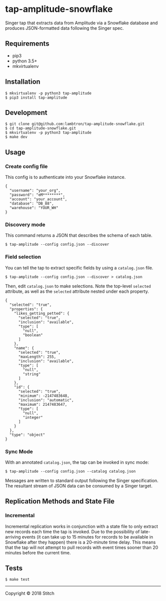 # tap-amplitude-snowflake

Singer tap that extracts data from Amplitude via a Snowflake database and produces JSON-formatted data following the Singer spec.

## Requirements

- pip3
- python 3.5+
- mkvirtualenv

## Installation

```
$ mkvirtualenv -p python3 tap-amplitude
$ pip3 install tap-amplitude
```

## Development

```
$ git clone git@github.com:lambtron/tap-amplitude-snowflake.git
$ cd tap-amplitude-snowflake.git
$ mkvirtualenv -p python3 tap-amplitude
$ make dev
```

## Usage

### Create config file

This config is to authenticate into your Snowflake instance.

```
{
  "username": "your_org",
  "password": "eM********",
  "account": "your_account",
  "database": "DB_88",
  "warehouse": "YOUR_WH"
}
```

### Discovery mode

This command returns a JSON that describes the schema of each table.

```
$ tap-amplitude --config config.json --discover
```

### Field selection

You can tell the tap to extract specific fields by using a `catalog.json` file.

```
$ tap-amplitude --config config.json --discover > catalog.json
```

Then, edit `catalog.json` to make selections. Note the top-level `selected` attribute, as well as the `selected` attribute nested under each property.

```
{
  "selected": "true",
  "properties": {
    "likes_getting_petted": {
      "selected": "true",
      "inclusion": "available",
      "type": [
        "null",
        "boolean"
      ]
    },
    "name": {
      "selected": "true",
      "maxLength": 255,
      "inclusion": "available",
      "type": [
        "null",
        "string"
      ]
    },
    "id": {
      "selected": "true",
      "minimum": -2147483648,
      "inclusion": "automatic",
      "maximum": 2147483647,
      "type": [
        "null",
        "integer"
      ]
    }
  },
  "type": "object"
}
```

### Sync Mode

With an annotated `catalog.json`, the tap can be invoked in sync mode:

```
$ tap-amplitude --config config.json --catalog catalog.json
```

Messages are written to standard output following the Singer specification. The resultant stream of JSON data can be consumed by a Singer target.


## Replication Methods and State File

### Incremental

Incremental replication works in conjunction with a state file to only extract new records each time the tap is invoked. Due to the possibility of late-arriving events (it can take up to 15 minutes for records to be available in Snowflake after they happen) there is a 20-minute time delay. This means that the tap will not attempt to pull records with event times sooner than 20 minutes before the current time.


## Tests

```
$ make test
```

---

Copyright &copy; 2018 Stitch

